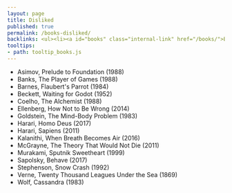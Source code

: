 ```yaml
---
layout: page
title: Disliked
published: true
permalink: /books-disliked/
backlinks: <ul><li><a id="books" class="internal-link" href="/books/">Books</a></li></ul>
tooltips: 
- path: tooltip_books.js
---
```


* Asimov, Prelude to Foundation (1988)
* Banks, The Player of Games (1988)
* Barnes, Flaubert's Parrot (1984)
* Beckett, Waiting for Godot (1952)
* Coelho, The Alchemist (1988)
* Ellenberg, How Not to Be Wrong (2014)
* Goldstein, The Mind-Body Problem (1983)
* Harari, Homo Deus (2017)
* Harari, Sapiens (2011)
* Kalanithi, When Breath Becomes Air (2016)
* McGrayne, The Theory That Would Not Die (2011)
* Murakami, Sputnik Sweetheart (1999)
* Sapolsky, Behave (2017)
* Stephenson, Snow Crash (1992)
* Verne, Twenty Thousand Leagues Under the Sea (1869)
* Wolf, Cassandra (1983)
